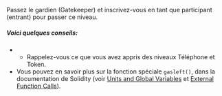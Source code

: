 Passez le gardien (Gatekeeper) et inscrivez-vous en tant que participant (entrant) pour passer ce niveau.

##### Voici quelques conseils:
* * Rappelez-vous ce que vous avez appris des niveaux Téléphone et Token.
* Vous pouvez en savoir plus sur la fonction spéciale `gasleft()`, dans la documentation de Solidity (voir [Units and Global Variables](https://docs.soliditylang.org/en/v0.8.3/units-and-global-variables.html) et [External Function Calls](https://docs.soliditylang.org/en/v0.8.3/control-structures.html#external-function-calls)).